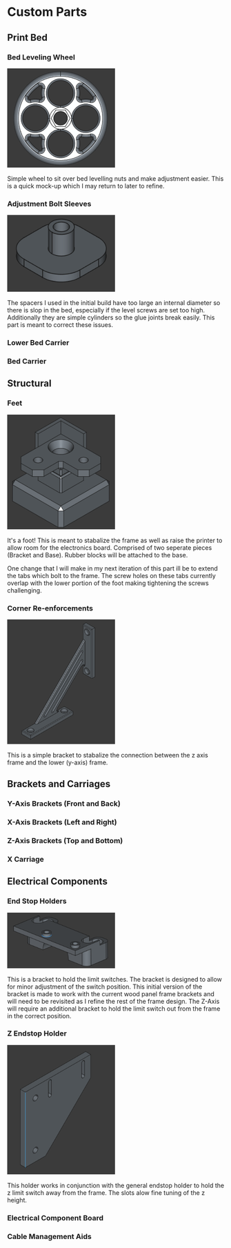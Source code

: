 # Custom Parts

## Print Bed
### Bed Leveling Wheel
<img src="images\bed_leveling_wheel.PNG" alt="drawing" width="250"/>

Simple wheel to sit over bed levelling nuts and make adjustment easier. This is a quick mock-up which I may return to later to refine.

### Adjustment Bolt Sleeves
<img src="images\bed_leveling_sleeve.PNG" alt="drawing" width="250"/>

The spacers I used in the initial build have too large an internal diameter so there is slop in the bed, especially if the level screws are set too high. Additionally they are simple cylinders so the glue joints break easily. This part is meant to correct these issues.

### Lower Bed Carrier
### Bed Carrier

## Structural
### Feet
<img src="images\feet.PNG" alt="drawing" width="250"/>

It's a foot! This is meant to stabalize the frame as well as raise the printer to allow room for the electronics board. Comprised of two seperate pieces (Bracket and Base). Rubber blocks will be attached to the base.

One change that I will make in my next iteration of this part ill be to extend the tabs which bolt to the frame. The screw holes on these tabs currently overlap with the lower portion of the foot making tightening the screws challenging.

### Corner Re-enforcements
<img src="images\z_reenforcement.PNG" alt="drawing" width="250"/>

This is a simple bracket to stabalize the connection between the z axis frame and the lower (y-axis) frame.

## Brackets and Carriages
### Y-Axis Brackets (Front and Back)
### X-Axis Brackets (Left and Right)
### Z-Axis Brackets (Top and Bottom)
### X Carriage

## Electrical Components
### End Stop Holders
<img src="images\endstop_bracket.PNG" alt="drawing" width="250"/>

This is a bracket to hold the limit switches. The bracket is designed to allow for minor adjustment of the switch position. This initial version of the bracket is made to work with the current wood panel frame brackets and will need to be revisited as I refine the rest of the frame design. The Z-Axis will require an additional bracket to hold the limit switch out from the frame in the correct position.

### Z Endstop Holder
<img src="images\z_endstop_bracket.PNG" alt="drawing" width="250"/>

This holder works in conjunction with the general endstop holder to hold the z limit switch away from the frame. The slots alow fine tuning of the z height.

### Electrical Component Board
### Cable Management Aids

